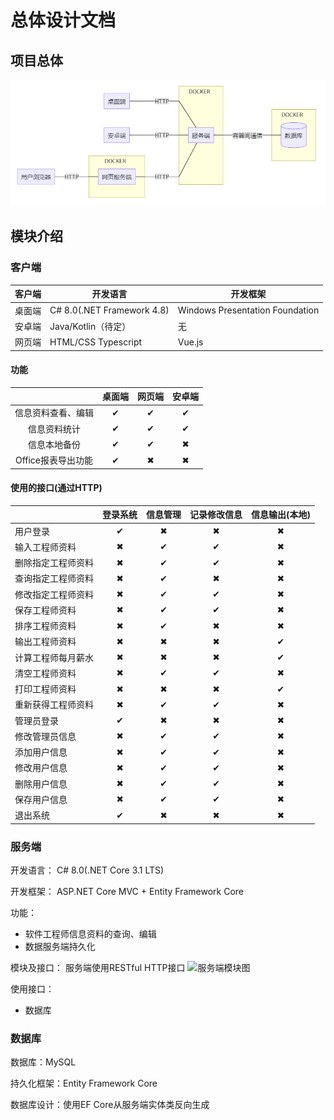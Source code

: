 #  总体设计文档
  
  
  
##  项目总体
  
  
![项目总体图](.\images\项目总体图.png)
<!-- ```mermaid
graph LR
    client_desktop[桌面端]
    client_phone[安卓端]
    client_browser[用户浏览器]

    subgraph docker_web[DOCKER]
        client_web[网页服务端]
    end
    
    subgraph docker_server[DOCKER]
        server[服务端]
    end

    client_browser---|HTTP|client_web
    client_desktop---|HTTP|server
    client_phone---|HTTP|server
    client_web---|HTTP|server

    subgraph docker_db[DOCKER]
        database[(数据库)]
    end

    server---|容器间通信|database

``` -->
  
##  模块介绍
  
  
###  客户端
  
  
  
|客户端|开发语言|开发框架|
|---|---|---|
|桌面端|C# 8.0(.NET Framework 4.8)|Windows Presentation Foundation|
|安卓端|Java/Kotlin（待定）|无|
|网页端|HTML/CSS Typescript|Vue.js|
  
####  功能
  
  
||桌面端|网页端|安卓端|
|:---:|:---:|:---:|:---:|
|信息资料查看、编辑 |✔|✔|✔|
|信息资料统计       |✔|✔|✔|
|信息本地备份       |✔|✔|✖|
|Office报表导出功能 |✔|✖|✖|
  
####  使用的接口(通过HTTP)
  
  
||登录系统|信息管理|记录修改信息|信息输出(本地)|
|---|:---:|:---:|:---:|:---:|
用户登录            |✔|✖|✖|✖|
输入工程师资料      |✖|✔|✔|✖|
删除指定工程师资料  |✖|✔|✔|✖|
查询指定工程师资料  |✖|✔|✖|✖|
修改指定工程师资料  |✖|✔|✔|✖|
保存工程师资料      |✖|✔|✔|✖|
排序工程师资料      |✖|✔|✖|✖|
输出工程师资料      |✖|✖|✖|✔|
计算工程师每月薪水  |✖|✖|✖|✔|
清空工程师资料      |✖|✔|✔|✖|
打印工程师资料      |✖|✖|✖|✔|
重新获得工程师资料  |✖|✔|✔|✖|
管理员登录          |✔|✖|✖|✖|
修改管理员信息      |✖|✔|✔|✖|
添加用户信息        |✖|✔|✔|✖|
修改用户信息        |✖|✔|✔|✖|
删除用户信息        |✖|✔|✔|✖|
保存用户信息        |✖|✔|✔|✖|
退出系统            |✔|✖|✖|✖|
  
  
###  服务端
  
  
开发语言： C# 8.0(.NET Core 3.1 LTS)
  
开发框架： ASP.NET Core MVC + Entity Framework Core
  
功能：
+ 软件工程师信息资料的查询、编辑
+ 数据服务端持久化
  
模块及接口：
服务端使用RESTful HTTP接口
![服务端模块图](.\images\服务端模块图.png)
<!-- ```mermaid
classDiagram
    class 信息管理模块{
        资料输入接口
        资料修改接口
        资料保存接口
        资料查询接口
        资料删除接口
        资料清空接口
        资料排序接口
    }

    class 记录修改模块{
        修改人信息记录接口
    }

    class 系统登录模块{
        系统登录接口
        系统退出接口
    }

``` -->
  
使用接口：
+ 数据库
  
###  数据库
  
  
数据库：MySQL
  
持久化框架：Entity Framework Core
  
数据库设计：使用EF Core从服务端实体类反向生成
